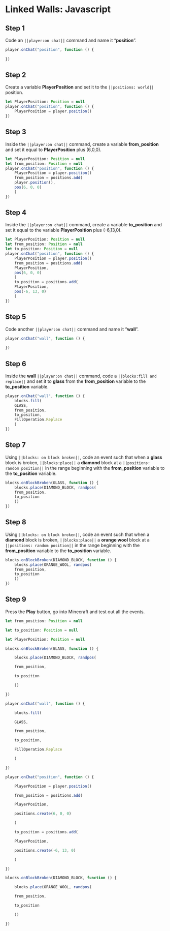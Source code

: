 # Linked Walls: Javascript

## Step 1

Code an ``||player:on chat||`` command and name it “**position**”.

```javascript
player.onChat("position", function () {
    
})
```

## Step 2
Create a variable **PlayerPosition** and set it to the ``||positions: world||`` position. 

```javascript
let PlayerPosition: Position = null 
player.onChat("position", function () { 
    PlayerPosition = player.position() 
}) 
```

## Step 3
Inside the ``||player:on chat||`` command,  create a variable **from_position** and set it equal to **PlayerPosition** plus (6,0,0).
	
```javascript
let PlayerPosition: Position = null 
let from_position: Position = null 
player.onChat("position", function () { 
    PlayerPosition = player.position() 
    from_position = positions.add( 
    player.position(), 
    pos(6, 0, 0) 
    ) 
}) 
```

## Step 4
Inside the ``||player:on chat||`` command,  create a variable **to_position** and set it equal to the variable **PlayerPosition** plus (-6,13,0). 

```javascript
let PlayerPosition: Position = null
let from_position: Position = null
let to_position: Position = null
player.onChat("position", function () {
    PlayerPosition = player.position()
    from_position = positions.add(
    PlayerPosition,
    pos(6, 0, 0)
    )
    to_position = positions.add(
    PlayerPosition,
    pos(-6, 13, 0)
    )
})
```

## Step 5
Code another ``||player:on chat||`` command and name it “**wall**”.

```javascript
player.onChat("wall", function () { 
 
}) 
```

## Step 6
Inside the **wall** ``||player:on chat||`` command, code a ``||blocks:fill and replace||`` and set it to **glass** from the **from_position** variable to the **to_position** variable. 

```javascript
player.onChat("wall", function () {
    blocks.fill(
    GLASS,
    from_position,
    to_position,
    FillOperation.Replace
    )
})
```

## Step 7
Using ``||blocks: on block broken||``, code an event such that when a **glass** block is broken, ``||blocks:place||`` a **diamond** block at a ``||positions: random position||`` in the range beginning with the **from_position** variable to the **to_position** variable. 

```javascript
blocks.onBlockBroken(GLASS, function () {
    blocks.place(DIAMOND_BLOCK, randpos(
    from_position,
    to_position
    ))
})
```

## Step 8
Using ``||blocks: on block broken||``, code an event such that when a **diamond** block is broken, ``||blocks:place||`` a **orange wool** block at a ``||positions: random position||`` in the range beginning with the **from_position** variable to the **to_position** variable. 

```javascript
blocks.onBlockBroken(DIAMOND_BLOCK, function () {
    blocks.place(ORANGE_WOOL, randpos(
    from_position,
    to_position
    ))
})
```

## Step 9
Press the **Play** button, go into Minecraft and test out all the events.

```javascript
let from_position: Position = null 

let to_position: Position = null 

let PlayerPosition: Position = null 

blocks.onBlockBroken(GLASS, function () { 

    blocks.place(DIAMOND_BLOCK, randpos( 

    from_position, 

    to_position 

    )) 

}) 

player.onChat("wall", function () { 

    blocks.fill( 

    GLASS, 

    from_position, 

    to_position, 

    FillOperation.Replace 

    ) 

}) 

player.onChat("position", function () { 

    PlayerPosition = player.position() 

    from_position = positions.add( 

    PlayerPosition, 

    positions.create(6, 0, 0) 

    ) 

    to_position = positions.add( 

    PlayerPosition, 

    positions.create(-6, 13, 0) 

    ) 

}) 

blocks.onBlockBroken(DIAMOND_BLOCK, function () { 

    blocks.place(ORANGE_WOOL, randpos( 

    from_position, 

    to_position 

    )) 

}) 
```
